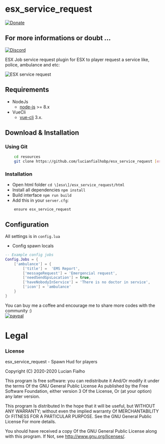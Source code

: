 # esx_service_request
[![Donate](https://img.shields.io/badge/Donate-PayPal-green.svg)](https://www.paypal.com/cgi-bin/webscr?cmd=_donations&business=JP7ZWZG5D4U2E&currency_code=BRL)

## For more informations or doubt ...
[![Discord](https://discordapp.com/api/guilds/775510557825695804/widget.png?style=banner2)](https://discord.gg/Q2gRNUmMqQ)

ESX Job service request plugin for ESX to player request a service like, police, ambulance and etc:

![ESX service request](https://cdn.discordapp.com/attachments/752611239988822027/778348095192170546/unknown.png)

## Requirements

* NodeJs
    - [node-js](https://nodejs.org/en/) >= 8.x
* VueCli
    - [vue-cli](https://cli.vuejs.org/) 3.x.

## Download & Installation

### Using Git
```bash
    cd resources
    git clone https://github.com/lucianfialhobp/esx_service_request [esx]/esx_service_request
```

### Installation
- Open html folder `cd \[esx\]/esx_service_request/html`
- Install all dependencies `npm install`
- Build interface `npm run build`
- Add this in your `server.cfg`:

```
    ensure esx_service_request
```

## Configuration
All settings is in `config.lua`

- Config spawn locals

``` lua
-- Example config jobs
Config.Jobs = {
    ['ambulance'] = {
        ['title'] =  'EMS Report',
        ['messageRequest'] = 'Emergencial request',
        ['needSendGpsLocation'] = true,
        ['haveNobodyInService'] = 'There is no doctor in service',
        ['icon'] = 'ambulance'
    }
}
```

You can buy me a coffee and encourage me to share more codes with the community :)  
[![paypal](https://www.paypalobjects.com/en_US/i/btn/btn_donateCC_LG.gif)](https://www.paypal.com/cgi-bin/webscr?cmd=_donations&business=JP7ZWZG5D4U2E&currency_code=BRL)

# Legal
### License
esx_service_request - Spawn Hud for players

Copyright (C) 2020-2020 Lucian Fialho

This program Is free software: you can redistribute it And/Or modify it under the terms Of the GNU General Public License As published by the Free Software Foundation, either version 3 Of the License, Or (at your option) any later version.

This program Is distributed In the hope that it will be useful, but WITHOUT ANY WARRANTY; without even the implied warranty Of MERCHANTABILITY Or FITNESS FOR A PARTICULAR PURPOSE. See the GNU General Public License For more details.

You should have received a copy Of the GNU General Public License along with this program. If Not, see http://www.gnu.org/licenses/.
